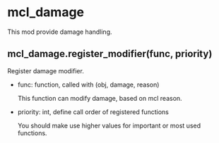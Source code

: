 # mcl_damage
This mod provide damage handling.

## mcl_damage.register_modifier(func, priority)
Register damage modifier.
* func: function, called with (obj, damage, reason)

    This function can modify damage, based on mcl reason.

* priority: int, define call order of registered functions
  
    You should make use higher values for important or most used functions.
